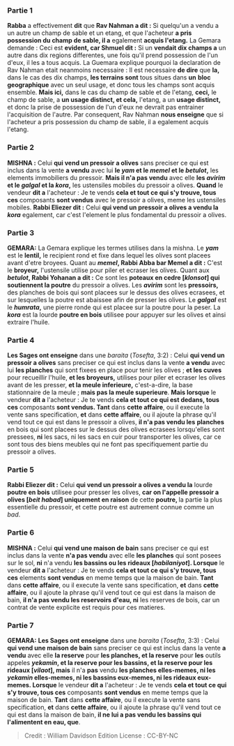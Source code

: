 
### Partie 1
<b>Rabba</b> a effectivement <b>dit</b> que <b>Rav Nahman a dit :</b> Si quelqu'un a vendu a un autre un champ de sable et un etang, et que l'acheteur <b>a pris possession du champ de sable, il a</b> egalement <b>acquis l'etang.</b> La Gemara demande : Ceci est <b>evident, car Shmuel dit :</b> Si un <b>vendait dix champs a</b> un autre dans dix regions differentes, une fois qu'il prend possession de l'un d'eux, il les a tous acquis. La Guemara explique pourquoi la declaration de Rav Nahman etait neanmoins necessaire : Il est necessaire <b>de dire</b> que <b>la,</b> dans le cas des dix champs, <b>les terrains sont</b> tous situes dans <b>un</b> <b>bloc geographique</b> avec un seul usage, et donc tous les champs sont acquis ensemble. <b>Mais ici,</b> dans le cas du champ de sable et de l'etang, <b>ceci,</b> le champ de sable, a <b>un usage distinct, et cela,</b> l'etang, a un <b>usage distinct,</b> et donc la prise de possession de l'un d'eux ne devrait pas entrainer l'acquisition de l'autre. Par consequent, Rav Nahman <b>nous enseigne</b> que si l'acheteur a pris possession du champ de sable, il a egalement acquis l'etang.

### Partie 2
<strong>MISHNA :</strong> Celui <b>qui vend un pressoir a olives</b> sans preciser ce qui est inclus dans la vente <b>a vendu</b> avec lui <b>le <i>yam</i> et le <i>memel</i> et le <i>betulot</i>,</b> les elements immobiliers du pressoir. <b>Mais il n'a pas vendu</b> avec elle <b>les <i>avirim</i> et le <i>galgal</i> et la <i>kora</i>,</b> les ustensiles mobiles du pressoir a olives. <b>Quand</b> le vendeur <b>dit a</b> l'acheteur : Je te vends <b>cela et tout ce qui s'y trouve, tous ces</b> composants <b>sont vendus</b> avec le pressoir a olives, meme les ustensiles mobiles. <b>Rabbi Eliezer dit :</b> Celui <b>qui vend un pressoir a olives a vendu la <i>kora</i></b> egalement, car c'est l'element le plus fondamental du pressoir a olives.

### Partie 3
<strong>GEMARA:</strong> La Gemara explique les termes utilises dans la mishna. Le <b><i>yam</i></b> est le <b>lentil,</b> le recipient rond et fixe dans lequel les olives sont placees avant d'etre broyees. Quant au <b><i>memel</i>, Rabbi Abba bar Memel a dit :</b> C'est le <b>broyeur,</b> l'ustensile utilise pour piler et ecraser les olives. Quant aux <b><i>betulot</i>, Rabbi Yohanan a dit :</b> Ce sont les <b>poteaux en cedre [<i>klonsot</i>] qui soutiennent la poutre</b> du pressoir a olives. Les <b><i>avirim</i></b> sont les <b>pressoirs,</b> des planches de bois qui sont placees sur le dessus des olives ecrasees, et sur lesquelles la poutre est abaissee afin de presser les olives. Le <b><i>galgal</i></b> est le <b><i>humrata</i>,</b> une pierre ronde qui est placee sur la poutre pour la peser. La <b><i>kora</i></b> est la lourde <b>poutre en bois</b> utilisee pour appuyer sur les olives et ainsi extraire l'huile.

### Partie 4
<b>Les Sages ont enseigne</b> dans une <i>baraita</i> (<i>Tosefta</i>, 3:2) : Celui <b>qui vend un pressoir a olives</b> sans preciser ce qui est inclus dans la vente <b>a vendu</b> avec lui <b>les planches</b> qui sont fixees en place pour tenir les olives ; <b>et les cuves</b> pour recueillir l'huile, <b>et les broyeurs,</b> utilises pour piler et ecraser les olives avant de les presser, <b>et la meule inferieure,</b> c'est-a-dire, la base stationnaire de la meule ; <b>mais pas la meule superieure</b>. <b>Mais lorsque</b> le vendeur <b>dit a</b> l'acheteur : Je te vends <b>cela et tout ce qui est dedans, tous ces</b> composants <b>sont vendus. Tant</b> dans <b>cette affaire</b>, ou il execute la vente sans specification, <b>et</b> dans <b>cette affaire</b>, ou il ajoute la phrase qu'il vend tout ce qui est dans le pressoir a olives, <b>il n'a pas vendu les</b> <b>planches</b> en bois qui sont placees sur le dessus des olives ecrasees lorsqu'elles sont pressees, <b>ni</b> les sacs, ni</b> les sacs en cuir</b> pour transporter les olives, car ce sont tous des biens meubles qui ne font pas specifiquement partie du pressoir a olives.

### Partie 5
<b>Rabbi Eliezer dit :</b> Celui <b>qui vend un pressoir a olives a vendu la</b> lourde <b>poutre en bois</b> utilisee pour presser les olives, <b>car on l'appelle pressoir a olives [<i>beit habad</i>] uniquement en raison</b> de cette <b>poutre, </b> la partie la plus essentielle du pressoir, et cette poutre est autrement connue comme un <i>bad</i>.

### Partie 6
<strong>MISHNA :</strong> Celui <b>qui vend une maison de bain</b> sans preciser ce qui est inclus dans la vente <b>n'a pas vendu</b> avec elle <b>les planches</b> qui sont posees sur le sol, <b>ni</b> n'a vendu <b>les bassins ou les rideaux [<i>habilaniyot</i>]. Lorsque</b> le vendeur <b>dit a</b> l'acheteur : Je te vends <b>cela et tout ce qui s'y trouve, tous ces</b> elements <b>sont vendus</b> en meme temps que la maison de bain. <b>Tant</b> dans <b>cette affaire</b>, ou il execute la vente sans specification, <b>et</b> dans <b>cette affaire</b>, ou il ajoute la phrase qu'il vend tout ce qui est dans la maison de bain, <b>il n'a pas vendu les reservoirs d'eau, ni</b> les reserves de bois,</b> car un contrat de vente explicite est requis pour ces matieres.

### Partie 7
<strong>GEMARA:</strong> <b>Les Sages ont enseigne</b> dans une <i>baraita</i> (<i>Tosefta</i>, 3:3) : Celui <b>qui vend une maison de bain</b> sans preciser ce qui est inclus dans la vente <b>a vendu</b> avec elle <b>la reserve</b> pour <b>les planches, et la reserve</b> pour <b>les</b> outils appeles <b><i>yekamin</i>, et la reserve pour les bassins, et la reserve pour les rideaux [<i>vilaot</i>], mais</b> il n'a <b>pas</b> vendu <b>les planches elles-memes, ni les <i>yekamin</i> elles-memes, ni les bassins eux-memes, ni les rideaux eux-memes. Lorsque</b> le vendeur <b>dit a</b> l'acheteur : Je te vends <b>cela et tout ce qui s'y trouve, tous ces</b> composants <b>sont vendus</b> en meme temps que la maison de bain. <b>Tant</b> dans <b>cette affaire</b>, ou il execute la vente sans specification, <b>et</b> dans <b>cette affaire</b>, ou il ajoute la phrase qu'il vend tout ce qui est dans la maison de bain, <b>il ne lui a pas vendu les bassins qui l'alimentent en eau, que</b>.

>Credit : William Davidson Edition
>License : CC-BY-NC